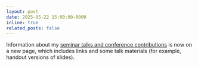 ```yaml
---
layout: post
date: 2025-05-22 15:00:00-0000
inline: true
related_posts: false
---
```


Information about my [seminar talks and conference contributions](/talks/) is now on a new page, which includes links and some talk materials (for example, handout versions of slides).
